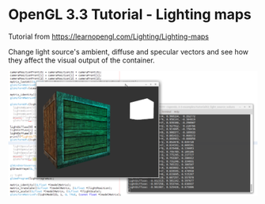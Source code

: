 # OpenGL 3.3 Tutorial - Lighting maps

Tutorial from https://learnopengl.com/Lighting/Lighting-maps

Change light source's ambient, diffuse and specular vectors and see how they affect the visual output of the container.

![alt text](https://github.com/tapin13/openGL-3-3-examples/blob/master/tutorialX2_light_source_values/Screenshot.png)
